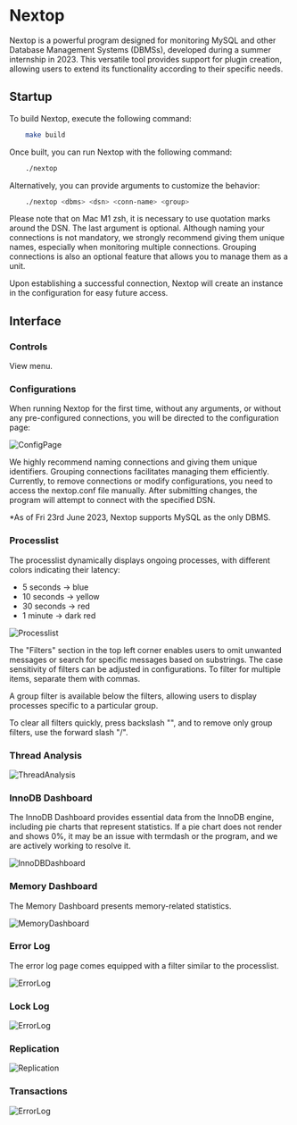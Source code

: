 # Nextop
Nextop is a powerful program designed for monitoring MySQL and other Database Management Systems (DBMSs), developed during a summer internship in 2023. This versatile tool provides support for plugin creation, allowing users to extend its functionality according to their specific needs.

## Startup
To build Nextop, execute the following command:
```bash
    make build
```

Once built, you can run Nextop with the following command:
```bash
    ./nextop
```

Alternatively, you can provide arguments to customize the behavior:
```bash
    ./nextop <dbms> <dsn> <conn-name> <group>
```
Please note that on Mac M1 zsh, it is necessary to use quotation marks around the DSN. The last argument is optional. Although naming your connections is not mandatory, we strongly recommend giving them unique names, especially when monitoring multiple connections. Grouping connections is also an optional feature that allows you to manage them as a unit.

Upon establishing a successful connection, Nextop will create an instance in the configuration for easy future access.

## Interface
### Controls
View menu.

### Configurations
When running Nextop for the first time, without any arguments, or without any pre-configured connections, you will be directed to the configuration page:

![ConfigPage](https://github.com/raneamri/nextop/blob/main/img/config.png)

We highly recommend naming connections and giving them unique identifiers. Grouping connections facilitates managing them efficiently. Currently, to remove connections or modify configurations, you need to access the nextop.conf file manually. After submitting changes, the program will attempt to connect with the specified DSN.

*As of Fri 23rd June 2023, Nextop supports MySQL as the only DBMS.

### Processlist
The processlist dynamically displays ongoing processes, with different colors indicating their latency:
- 5 seconds -> blue
- 10 seconds -> yellow
- 30 seconds -> red
- 1 minute -> dark red

![Processlist](https://github.com/raneamri/nextop/blob/main/img/processlist.png)

The "Filters" section in the top left corner enables users to omit unwanted messages or search for specific messages based on substrings. The case sensitivity of filters can be adjusted in configurations. To filter for multiple items, separate them with commas.

A group filter is available below the filters, allowing users to display processes specific to a particular group.

To clear all filters quickly, press backslash "\", and to remove only group filters, use the forward slash "/".

### Thread Analysis

![ThreadAnalysis](https://github.com/raneamri/nextop/blob/main/img/thread_analysis.png)

### InnoDB Dashboard
The InnoDB Dashboard provides essential data from the InnoDB engine, including pie charts that represent statistics. If a pie chart does not render and shows 0%, it may be an issue with termdash or the program, and we are actively working to resolve it.

![InnoDBDashboard](https://github.com/raneamri/nextop/blob/main/img/innodb.png)

### Memory Dashboard
The Memory Dashboard presents memory-related statistics.

![MemoryDashboard](https://github.com/raneamri/nextop/blob/main/img/memory.png)

### Error Log
The error log page comes equipped with a filter similar to the processlist.

![ErrorLog](https://github.com/raneamri/nextop/blob/main/img/error.png)

### Lock Log

![ErrorLog](https://github.com/raneamri/nextop/blob/main/img/lock_log.png)


### Replication

![Replication](https://github.com/raneamri/nextop/blob/main/img/replication.png)

### Transactions

![ErrorLog](https://github.com/raneamri/nextop/blob/main/img/transactions.png)